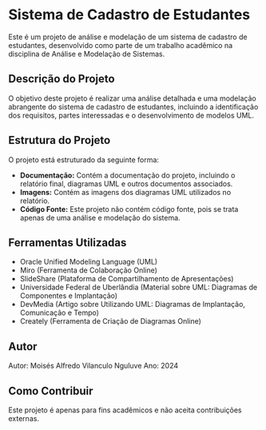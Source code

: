 # Sistema de Cadastro de Estudantes

Este é um projeto de análise e modelação de um sistema de cadastro de estudantes, desenvolvido como parte de um trabalho acadêmico na disciplina de Análise e Modelação de Sistemas.

## Descrição do Projeto

O objetivo deste projeto é realizar uma análise detalhada e uma modelação abrangente do sistema de cadastro de estudantes, incluindo a identificação dos requisitos, partes interessadas e o desenvolvimento de modelos UML.

## Estrutura do Projeto

O projeto está estruturado da seguinte forma:

- **Documentação:** Contém a documentação do projeto, incluindo o relatório final, diagramas UML e outros documentos associados.
- **Imagens:** Contém as imagens dos diagramas UML utilizados no relatório.
- **Código Fonte:** Este projeto não contém código fonte, pois se trata apenas de uma análise e modelação do sistema.

## Ferramentas Utilizadas

- Oracle Unified Modeling Language (UML)
- Miro (Ferramenta de Colaboração Online)
- SlideShare (Plataforma de Compartilhamento de Apresentações)
- Universidade Federal de Uberlândia (Material sobre UML: Diagramas de Componentes e Implantação)
- DevMedia (Artigo sobre Utilizando UML: Diagramas de Implantação, Comunicação e Tempo)
- Creately (Ferramenta de Criação de Diagramas Online)

## Autor

Autor: Moisés Alfredo Vilanculo Nguluve
Ano: 2024

## Como Contribuir

Este projeto é apenas para fins acadêmicos e não aceita contribuições externas.
